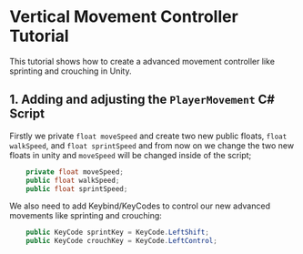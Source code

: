 # Vertical Movement Controller Tutorial

This tutorial shows how to create a advanced movement controller like sprinting and crouching in Unity.

## 1. Adding and adjusting the `PlayerMovement` C# Script

Firstly we private `float moveSpeed` and create two new public floats, `float walkSpeed`, and `float sprintSpeed` and from now on we change the two new floats in unity and `moveSpeed` will be changed inside of the script;

```.cs
    private float moveSpeed;
    public float walkSpeed;
    public float sprintSpeed;
```

We also need to add Keybind/KeyCodes to control our new advanced movements like sprinting and crouching:

```.cs
    public KeyCode sprintKey = KeyCode.LeftShift;
    public KeyCode crouchKey = KeyCode.LeftControl;
```









```.cs

```
